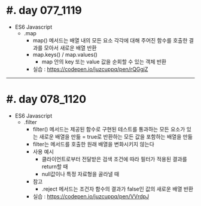#. day 077_1119
===============
*  ES6 Javascript    
    * .map
        * map() 메서드는 배열 내의 모든 요소 각각에 대해 주어진 함수를 호출한 결과를 모아서 새로운 배열 반환
        * map.keys() / map.values()
            * map 안의 key 또는 value 값을 순회할 수 있는 객체 반환
        * 실습 : https://codepen.io/juzcuppq/pen/rQGgjZ
---------------------------------
#. day 078_1120
===============
*  ES6 Javascript    
    * .filter
        * filter() 메서드는 제공된 함수로 구현된 테스트를 통과하는 모든 요소가 있는 새로운 배열을 만듦
        = true로 반환하는 모든 값을 포함하는 배열을 만듦
        * filter는 메서드를 호출한 원래 배열을 변화시키지 않는다
        * 사용 예시
            * 클라이언트로부터 전달받은 검색 조건에 따라 필터가 적용된 결과를 return할 때
            * null값이나 특정 자료형을 골라낼 때
        * 참고
            * .reject 메서드는 조건자 함수의 결과가 false인 값의 새로운 배열 반환
        * 실습 : https://codepen.io/juzcuppq/pen/VVrdpJ
